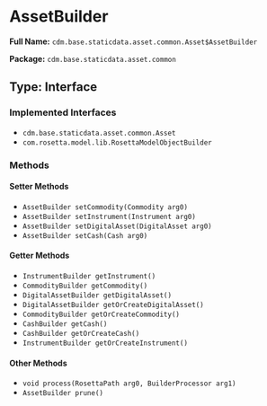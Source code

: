 # AssetBuilder

**Full Name:** `cdm.base.staticdata.asset.common.Asset$AssetBuilder`

**Package:** `cdm.base.staticdata.asset.common`

## Type: Interface

### Implemented Interfaces

- `cdm.base.staticdata.asset.common.Asset`
- `com.rosetta.model.lib.RosettaModelObjectBuilder`

### Methods

#### Setter Methods

- `AssetBuilder setCommodity(Commodity arg0)`
- `AssetBuilder setInstrument(Instrument arg0)`
- `AssetBuilder setDigitalAsset(DigitalAsset arg0)`
- `AssetBuilder setCash(Cash arg0)`

#### Getter Methods

- `InstrumentBuilder getInstrument()`
- `CommodityBuilder getCommodity()`
- `DigitalAssetBuilder getDigitalAsset()`
- `DigitalAssetBuilder getOrCreateDigitalAsset()`
- `CommodityBuilder getOrCreateCommodity()`
- `CashBuilder getCash()`
- `CashBuilder getOrCreateCash()`
- `InstrumentBuilder getOrCreateInstrument()`

#### Other Methods

- `void process(RosettaPath arg0, BuilderProcessor arg1)`
- `AssetBuilder prune()`

